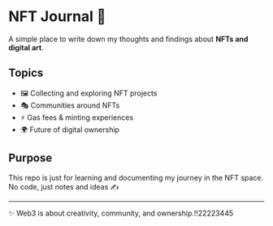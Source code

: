 # NFT Journal 🎨

A simple place to write down my thoughts and findings about **NFTs and digital art**.  

## Topics
- 🖼️ Collecting and exploring NFT projects  
- 🎭 Communities around NFTs  
- ⚡ Gas fees & minting experiences  
- 🌍 Future of digital ownership  

## Purpose
This repo is just for learning and documenting my journey in the NFT space.  
No code, just notes and ideas ✍️  

---

✨ Web3 is about creativity, community, and ownership.!!22223445
